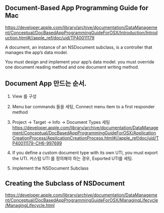 ## Document-Based App Programming Guide for Mac

https://developer.apple.com/library/archive/documentation/DataManagement/Conceptual/DocBasedAppProgrammingGuideForOSX/Introduction/Introduction.html#//apple_ref/doc/uid/TP40011179

A document, an instance of an NSDocument subclass, is
a controller that manages the app’s data model.

You must design and implement your app’s data model.
you must override one document reading method and one document writing method.

## Document App 만드는 순서.

1. View 를 구성
2. Menu bar commands 들을 세팅, Connect menu item to a first responder method
3. Project -> Target -> Info -> Document Types 세팅
https://developer.apple.com/library/archive/documentation/DataManagement/Conceptual/DocBasedAppProgrammingGuideForOSX/ApplicationCreationProcess/ApplicationCreationProcess.html#//apple_ref/doc/uid/TP40011179-CH6-997699

4. If you define a custom document type with its own UTI, you must export the UTI.
커스텀 UTI 를 정의해야 하는 경우, Exported UTI를 세팅.

5. Implement the NSDocument Subclass


## Creating the Subclass of NSDocument

https://developer.apple.com/library/archive/documentation/DataManagement/Conceptual/DocBasedAppProgrammingGuideForOSX/ManagingLifecycle/ManagingLifecycle.html
